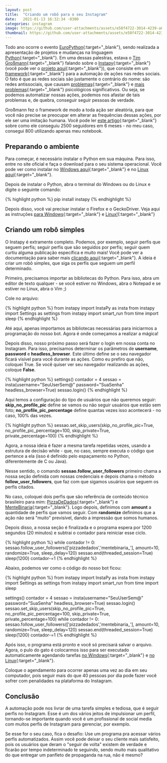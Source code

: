 ```yaml
---
layout: post
title:  "Criando um robô para o seu Instagram"
date:   2021-01-13 16:32:34 -0300
categories: instagram 
image: https://github.com/user-attachments/assets/e58f4722-3014-4239-a632-1ad52b1146a8
thumbnail: https://github.com/user-attachments/assets/e58f4722-3014-4239-a632-1ad52b1146a8
---
```


Todo ano ocorre o evento [EuroPython]{:target="_blank"}, sendo realizada a apresentação de projetos e mudanças na linguagem [Python]{:target="_blank"}. Em uma dessas palestras, estava o [Tim Großmann]{:target="_blank"} falando sobre o [Instapy]{:target="_blank"} (você pode ver o [projeto aqui]{:target="_blank"}), que consiste em um [framework]{:target="_blank"} para a automação de ações nas redes sociais. O fato é que as redes sociais são justamente o contrário do nome: são redes antissociais, que causam [problemas]{:target="_blank"} e [mais problemas]{:target="_blank"} psicológicos significativos. Ou seja, se podemos automatizar nossas ações, podemos nos afastar de tais problemas e, de quebra, conseguir seguir pessoas de verdade.

Großmann fez o framework de modo a toda ação ser aleatória, para que você não precise se preocupar em alterar as frequências dessas ações, por ele ser uma imitação humana. Você pode ler [este artigo]{:target="_blank"} sobre como ele conseguiu 2500 seguidores em 6 meses - no meu caso, consegui 800 utilizando apenas meu notebook.

<h2>Preparando o ambiente</h2>

Para começar, é necessário instalar o Python em sua máquina. Para isso, entre no site oficial e faça o download para o seu sistema operacional. Você pode ver como instalar no [Windows aqui]{:target="_blank"} e no [Linux aqui]{:target="_blank"}.

Depois de instalar o Python, abra o terminal do Windows ou do Linux e digite o seguinte comando:

{% highlight python %}
pip install instapy
{% endhighlight %}

Depois disso, você vai precisar instalar o Firefox e o GeckoDriver. Veja aqui as instruções [para Windows]{:target="_blank"} e [Linux!]{:target="_blank"}

<h2>Criando um robô simples</h2>

O Instapy é extramente completo. Podemos, por exemplo, seguir perfis que seguem perfis; seguir perfis que são seguidos por perfis; seguir quem curtiu alguma publicação específica e muito mais! Você pode ver a documentação para saber mais [clicando aqui]{:target="_blank"}. A ideia é criar um robô simples, que siga os perfis que seguem um perfil determinado.

Primeiro, precisamos importar as bibliotecas do Python. Para isso, abra um editor de texto qualquer - se você estiver no Windows, abra o Notepad e se estiver no Linux, abra o Vim ;)

Cole no arquivo:

{% highlight python %}
from instapy import InstaPy as insta
from instapy import Settings as settings
from instapy import smart_run
from time import sleep
{% endhighlight %}

Até aqui, apenas importamos as bibliotecas necessárias para iniciarmos a programação do nosso bot. Agora é onde começamos a realizar a mágica!

Depois disso, nosso próximo passo será fazer o login em nossa conta no Instagram. Para isso, precisamos determinar os parâmetros de **username**, **password** e **headless_browser**. Este último define se o seu navegador ficará visível para você durante as ações. Como eu prefiro que não, coloquei True. Se você quiser ver seu navegador realizando as ações, coloque **False**.

{% highlight python %}
settings()
contador = 4
sessao = insta(username="SeuUserSem@"
               password="SuaSenha"
               headless_browser=True)
sessao.login()
{% endhighlight %}

Aqui temos a configuração do tipo de usuários que não queremos seguir: **skip_no_profile_pic** define se vamos ou não
seguir usuários que estão sem foto; **no_profile_pic_percentage** define quantas vezes isso acontecerá - no caso, 100% das vezes.

{% highlight python %}
sessao.set_skip_users(skip_no_profile_pic=True,
                      no_profile_pic_percentage=100,
                      skip_private=True,
                      private_percentage=100)
{% endhighlight %}

Agora, a nossa ideia é fazer a mesma tarefa repetidas vezes, usando a estrutura de decisão while - que, no caso,
sempre executa o código que pertence a ela (isso é definido pelo espaçamento no Python, diferentemente de C ou Java).

Nesse sentido, o comando **sessao.follow_user_followers** primeiro chama a nossa seção definida com nossas credenciais e depois chama o método **follow_user_followers**, que faz com que sigamos usuários que seguem os perfis citados.

No caso, coloquei dois perfis que são referência de conteúdo técnico brasileiro para mim: [PizzaDeDados]{:target="_blank"} e [MenteBinaria]{:target="_blank"}. Logo depois, definimos com **amount** a quantidade de perfis que vamos seguir. Com **randomize** definimos que a ação não será "muito" previsível, dando a impressão que somos humanos.

Depois disso, a nossa seção é finalizada e o programa espera por 1200 segundos (20 minutos) e subtrai o contador para reiniciar esse ciclo.

{% highlight python %}
while contador != 0:
    sessao.follow_user_followers(['pizzadedados','mentebinaria_'],
    amount=10,
    randomize=True,
    sleep_delay=120)
    sessao.end(threaded_session=True)
    sleep(1200)
    contador-=1
{% endhighlight %}

Abaixo, podemos ver como o código do nosso bot ficou:

{% highlight python %}
from instapy import InstaPy as insta
from instapy import Settings as settings
from instapy import smart_run
from time import sleep

settings()
contador = 4
sessao = insta(username="SeuUserSem@"
               password="SuaSenha"
               headless_browser=True)
sessao.login()
sessao.set_skip_users(skip_no_profile_pic=True,
                      no_profile_pic_percentage=100,
                      skip_private=True,
                      private_percentage=100)
while contador != 0:
    sessao.follow_user_followers(['pizzadedados','mentebinaria_'],
    amount=10,
    randomize=True,
    sleep_delay=120)
    sessao.end(threaded_session=True)
    sleep(1200)
    contador-=1
{% endhighlight %}

Após isso, o programa está pronto e você só precisará salvar o arquivo. Agora, o pulo do gato é colocarmos isso para ser executado automaticamente agendando tarefas [no Windows]{:target="_blank"} e [no Linux]{:target="_blank"}.

Coloque o agendamento para ocorrer apenas uma vez ao dia em seu computador, pois seguir mais do que 40 pessoas por dia pode fazer você sofrer com penalidades na plataforma do Instagram.

<h2>Conclusão</h2>

A automação pode nos livrar de uma tarefa simples e tediosa, que é seguir perfis no Instagram. Esse é um dos vários jeitos de impulsionar um perfil, tornando-se importante quando você é um profissional de social media com muitos perfis de Instagram para gerenciar, por exemplo.

Se esse for o seu caso, fica o desafio: Use um programa pra acessar vários perfis automatizados. Assim você pode deixar o seu cliente mais satisfeito, pois os usuários que deram o "seguir de volta" existem de verdade e ficarão por tempo indeterminado te seguindo, sendo muito mais qualitativo do que entregar um panfleto de propaganda na rua, não é mesmo?

[EuroPython]: https://wiki.python.org/moin/EuroPython
[Python]: https://www.youtube.com/watch?v=uOgDa1rlqjE
[Tim Großmann]: https://twitter.com/timigrossmann
[instapy]: https://www.youtube.com/watch?v=bGJ41J5b_90
[projeto aqui]: https://github.com/timgrossmann/InstaPy
[framework]: https://pt.wikipedia.org/wiki/Framework
[problemas]: https://www.sciencedirect.com/science/article/abs/pii/S0924977X19313331
[mais problemas]: https://www.sciencedirect.com/science/article/pii/S0747563217300493
[este artigo]: https://medium.com/free-code-camp/my-open-source-instagram-bot-got-me-2-500-real-followers-for-5-in-server-costs-e40491358340
[Windows aqui]: https://python.org.br/instalacao-windows/
[Linux aqui]: https://python.org.br/instalacao-linux/
[no Windows]: https://youtu.be/WWWoFsaLjK8
[no Linux]: https://www.youtube.com/watch?v=zianAMUWlYA
[para Windows]: https://take.net/blog/take-test/instalacao-geckodriver-driver-para-abrir-o-firefox-no-selenium
[Linux!]: https://medium.com/beelabacademy/baixando-e-configurando-o-geckodriver-no-ubuntu-dc2fe14d91c
[clicando aqui]: https://instapy.org/settings/
[PizzaDeDados]:https://www.instagram.com/pizzadedados/
[MenteBinaria]: https://www.instagram.com/mentebinaria_/
